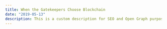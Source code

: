 ```yaml
---
title: When the Gatekeepers Choose Blockchain
date: "2019-05-13"
description: This is a custom description for SEO and Open Graph purposes, rather than the default generated excerpt. Simply add a description field to the frontmatter.
---
```

